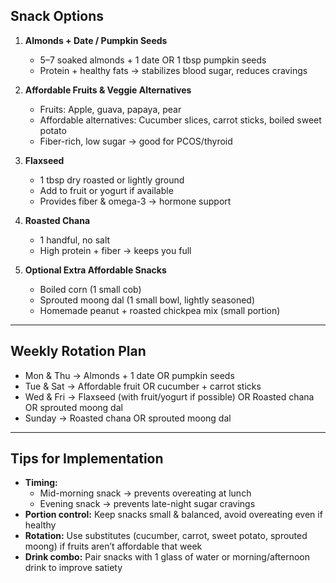 ## Snack Options

1. **Almonds + Date / Pumpkin Seeds**  
   - 5–7 soaked almonds + 1 date OR 1 tbsp pumpkin seeds  
   - Protein + healthy fats → stabilizes blood sugar, reduces cravings  

2. **Affordable Fruits & Veggie Alternatives**  
   - Fruits: Apple, guava, papaya, pear  
   - Affordable alternatives: Cucumber slices, carrot sticks, boiled sweet potato  
   - Fiber-rich, low sugar → good for PCOS/thyroid  

3. **Flaxseed**  
   - 1 tbsp dry roasted or lightly ground  
   - Add to fruit or yogurt if available  
   - Provides fiber & omega-3 → hormone support  

4. **Roasted Chana**  
   - 1 handful, no salt  
   - High protein + fiber → keeps you full  

5. **Optional Extra Affordable Snacks**  
   - Boiled corn (1 small cob)  
   - Sprouted moong dal (1 small bowl, lightly seasoned)  
   - Homemade peanut + roasted chickpea mix (small portion)  

---

## Weekly Rotation Plan

- Mon & Thu → Almonds + 1 date OR pumpkin seeds
- Tue & Sat → Affordable fruit OR cucumber + carrot sticks
- Wed & Fri → Flaxseed (with fruit/yogurt if possible) OR Roasted chana OR sprouted moong dal
- Sunday → Roasted chana OR sprouted moong dal

---

## Tips for Implementation

- **Timing:**  
  - Mid-morning snack → prevents overeating at lunch  
  - Evening snack → prevents late-night sugar cravings  
- **Portion control:** Keep snacks small & balanced, avoid overeating even if healthy  
- **Rotation:** Use substitutes (cucumber, carrot, sweet potato, sprouted moong) if fruits aren’t affordable that week  
- **Drink combo:** Pair snacks with 1 glass of water or morning/afternoon drink to improve satiety

